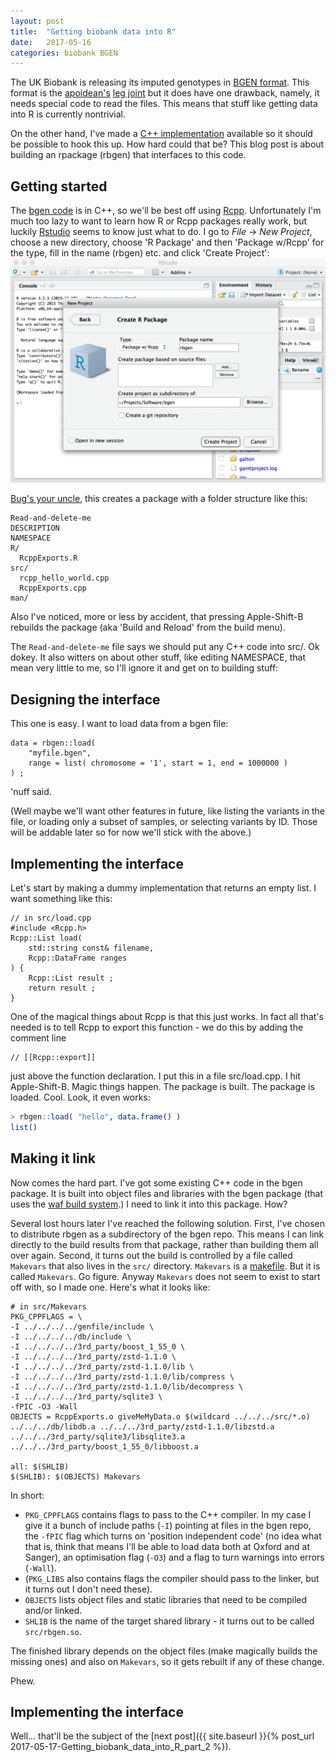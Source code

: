 ```yaml
---
layout: post
title:  "Getting biobank data into R"
date:   2017-05-16
categories: biobank BGEN
---
```

The UK Biobank is releasing its imputed genotypes in [BGEN format](http://www.well.ox.ac.uk/~gav/bgen_format). This format is the [apoidean's](http://www.onezoom.org/life.html/@Apoidea=419526?vis=spiral#x649,y386,w1.1187) [leg joint](https://youtu.be/uBUq1hmbtPE) but it does have one drawback, namely, it needs special code to read the files.  This means that stuff like getting data into R is currently nontrivial.

On the other hand, I've made a [C++ implementation](http://www.bitbucket.org/gavinband/bgen) available so it should be possible to hook this up.  How hard could that be?  This blog post is about building an rpackage (rbgen) that interfaces to this code.

## Getting started ##

The [bgen code](http://www.bitbucket.org/gavinband/bgen/src) is in C++, so we'll be best off using [Rcpp](http://www.rcpp.org).  Unfortunately I'm much too lazy to want to learn how R or Rcpp packages really work, but luckily [Rstudio](http://www.rstudio.com) seems to know just what to do.  I go to *File* -> *New Project*, choose a new directory, choose 'R Package' and then 'Package w/Rcpp' for the type, fill in the name (rbgen) etc. and click 'Create Project':
![Rstudio screenshot](/images/2017-05-16_rstudio_rcpp_package.png)

[Bug's your uncle](https://en.wikipedia.org/wiki/Ug_(book)), this creates a package with a folder structure like this:

```
Read-and-delete-me
DESCRIPTION
NAMESPACE
R/
  RcppExports.R
src/
  rcpp_hello_world.cpp
  RcppExports.cpp
man/
```
Also I've noticed, more or less by accident, that pressing Apple-Shift-B rebuilds the package (aka 'Build and Reload' from the build menu).

The `Read-and-delete-me` file says we should put any C++ code into src/.  Ok dokey.  It also witters on about other stuff, like editing NAMESPACE, that mean very little to me, so I'll ignore it and get on to building stuff:

## Designing the interface ##

This one is easy.  I want to load data from a bgen file:
```
data = rbgen::load(
	"myfile.bgen",
	range = list( chromosome = '1', start = 1, end = 1000000 )
) ;
```
'nuff said.

(Well maybe we'll want other features in future, like listing the variants in the file, or loading only a subset of samples, or selecting variants by ID.  Those will be addable later so for now we'll stick with the above.)

## Implementing the interface ##

Let's start by making a dummy implementation that returns an empty list.  I want something like this:

```
// in src/load.cpp
#include <Rcpp.h>
Rcpp::List load(
	std::string const& filename,
	Rcpp::DataFrame ranges
) {
	Rcpp::List result ;
	return result ;
}
```

One of the magical things about Rcpp is that this just works.  In fact all that's needed is to tell Rcpp to export this function - we do this by adding the comment line
```
// [[Rcpp::export]]
```
just above the function declaration.  I put this in a file src/load.cpp.  I hit Apple-Shift-B.  Magic things happen.  The package is built.  The package is loaded.  Cool.  Look, it even works:
```R
> rbgen::load( "hello", data.frame() )
list()
```

## Making it link ##
Now comes the hard part.  I've got some existing C++ code in the bgen package.  It is built into object files and libraries with the bgen package (that uses the [waf build system]().)  I need to link it into this package.  How?

Several lost hours later I've reached the following solution.  First, I've chosen to distribute rbgen as a subdirectory of the bgen repo.  This means I can link directly to the build results from that package, rather than building them all over again.  Second, it turns out the build is controlled by a file called `Makevars` that also lives in the `src/` directory.  `Makevars` is a [makefile]().  But it is called `Makevars`.  Go figure.  Anyway `Makevars` does not seem to exist to start off with, so I made one.  Here's what it looks like:
```
# in src/Makevars
PKG_CPPFLAGS = \
-I ../../../../genfile/include \
-I ../../../../db/include \
-I ../../../../3rd_party/boost_1_55_0 \
-I ../../../../3rd_party/zstd-1.1.0 \
-I ../../../../3rd_party/zstd-1.1.0/lib \
-I ../../../../3rd_party/zstd-1.1.0/lib/compress \
-I ../../../../3rd_party/zstd-1.1.0/lib/decompress \
-I ../../../../3rd_party/sqlite3 \
-fPIC -O3 -Wall
OBJECTS = RcppExports.o giveMeMyData.o $(wildcard ../../../src/*.o) ../../../db/libdb.a ../../../3rd_party/zstd-1.1.0/libzstd.a  ../../../3rd_party/sqlite3/libsqlite3.a ../../../3rd_party/boost_1_55_0/libboost.a

all: $(SHLIB)
$(SHLIB): $(OBJECTS) Makevars
```
In short:
* `PKG_CPPFLAGS` contains flags to pass to the C++ compiler.  In my case I give it a bunch of include paths (`-I`) pointing at files in the bgen repo, the `-fPIC` flag which turns on 'position independent code' (no idea what that is, think that means I'll be able to load data both at Oxford and at Sanger), an optimisation flag (`-O3`) and a flag to turn warnings into errors (`-Wall`).
* (`PKG_LIBS` also contains flags the compiler should pass to the linker, but it turns out I don't need these).
* `OBJECTS` lists object files and static libraries that need to be compiled and/or linked.
* `SHLIB` is the name of the target shared library - it turns out to be called `src/rbgen.so`.

The finished library depends on the object files (make magically builds the missing ones) and also on `Makevars`, so it gets rebuilt if any of these change.

Phew.

## Implementing the interface ##

Well... that'll be the subject of the [next post]({{ site.baseurl }}{% post_url 2017-05-17-Getting_biobank_data_into_R_part_2 %}).


